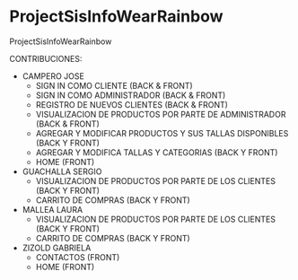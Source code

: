 # ProjectSisInfoWearRainbow
ProjectSisInfoWearRainbow


CONTRIBUCIONES:
- CAMPERO JOSE
  - SIGN IN COMO CLIENTE (BACK & FRONT)
  - SIGN IN COMO ADMINISTRADOR (BACK & FRONT)
  - REGISTRO DE NUEVOS CLIENTES (BACK & FRONT)
  - VISUALIZACION DE PRODUCTOS POR PARTE DE ADMINISTRADOR (BACK & FRONT)
  - AGREGAR Y MODIFICAR PRODUCTOS Y SUS TALLAS DISPONIBLES (BACK Y FRONT)
  - AGREGAR Y MODIFICA TALLAS Y CATEGORIAS (BACK Y FRONT)
  - HOME (FRONT)
- GUACHALLA SERGIO
  - VISUALIZACION DE PRODUCTOS POR PARTE DE LOS CLIENTES (BACK Y FRONT)
  - CARRITO DE COMPRAS (BACK Y FRONT)
- MALLEA LAURA
  - VISUALIZACION DE PRODUCTOS POR PARTE DE LOS CLIENTES (BACK Y FRONT)
  - CARRITO DE COMPRAS (BACK Y FRONT)
- ZIZOLD GABRIELA
  - CONTACTOS (FRONT)
  - HOME (FRONT)
